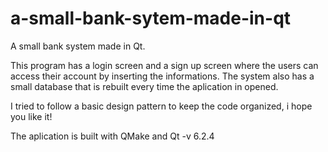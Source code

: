 # a-small-bank-sytem-made-in-qt
A small bank system made in Qt. 

This program has a login screen and a sign up screen where the users can access their account by inserting the informations.
The system also has a small database that is rebuilt every time the aplication in opened.

I tried to follow a basic design pattern to keep the code organized, i hope you like it!

The aplication is built with QMake and Qt -v 6.2.4
